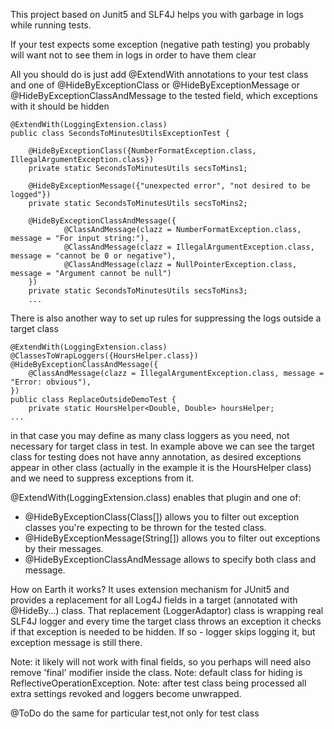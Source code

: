 This project based on Junit5 and SLF4J helps you with garbage in logs while running tests.

If your test expects some exception (negative path testing) you probably will want not to see them 
in logs in order to have them clear

All you should do is just add @ExtendWith annotations to your test class and one of 
@HideByExceptionClass or @HideByExceptionMessage or @HideByExceptionClassAndMessage 
to the tested field, which exceptions with it should be hidden

~~~
@ExtendWith(LoggingExtension.class)
public class SecondsToMinutesUtilsExceptionTest {

    @HideByExceptionClass({NumberFormatException.class, IllegalArgumentException.class})
    private static SecondsToMinutesUtils secsToMins1;
    
    @HideByExceptionMessage({"unexpected error", "not desired to be logged"})
    private static SecondsToMinutesUtils secsToMins2;
    
    @HideByExceptionClassAndMessage({
            @ClassAndMessage(clazz = NumberFormatException.class, message = "For input string:"),
            @ClassAndMessage(clazz = IllegalArgumentException.class, message = "cannot be 0 or negative"),
            @ClassAndMessage(clazz = NullPointerException.class, message = "Argument cannot be null")
    })
    private static SecondsToMinutesUtils secsToMins3;
    ...
~~~

There is also another way to set up rules for suppressing the logs outside a target class
~~~
@ExtendWith(LoggingExtension.class)
@ClassesToWrapLoggers({HoursHelper.class})
@HideByExceptionClassAndMessage({
    @ClassAndMessage(clazz = IllegalArgumentException.class, message = "Error: obvious"),
})
public class ReplaceOutsideDemoTest {
    private static HoursHelper<Double, Double> hoursHelper;
...
~~~
in that case you may define as many class loggers as you need, not necessary for target class in test.
In example above we can see the target class for testing does not have anny annotation, as desired exceptions 
appear in other class (actually in the example it is the HoursHelper class) and we need to suppress exceptions 
from it.

@ExtendWith(LoggingExtension.class) enables that plugin and one of:
- @HideByExceptionClass(Class[]) allows you to filter out exception classes you're expecting to be thrown
for the tested class.
- @HideByExceptionMessage(String[]) allows you to filter out exceptions by their messages.
- @HideByExceptionClassAndMessage allows to specify both class and message.


How on Earth it works?
It uses extension mechanism for JUnit5 and provides a replacement for all Log4J fields in a target 
(annotated with @HideBy...) class.
That replacement (LoggerAdaptor) class is wrapping real SLF4J logger and every time the target class throws 
an exception it checks if that exception is needed to be hidden. If so - logger skips logging it, 
but exception message is still there.

Note: it likely will not work with final fields, so you perhaps will need also remove 'final' modifier inside the class.
Note: default class for hiding is ReflectiveOperationException.
Note: after test class being processed all extra settings revoked and loggers become unwrapped.

@ToDo do the same for particular test,not only for test class